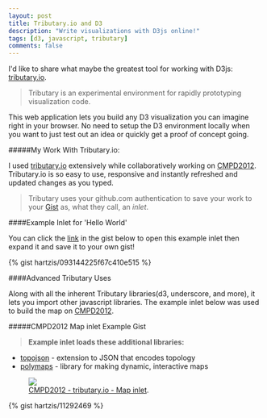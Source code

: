 ```yaml
---
layout: post
title: Tributary.io and D3
description: "Write visualizations with D3js online!"
tags: [d3, javascript, tributary]
comments: false
---
```


I'd like to share what maybe the greatest tool for working with D3js: [tributary.io](http://www.trubutary.io).

> Tributary is an experimental environment for rapidly prototyping visualization code.

This web application lets you build any D3 visualization you can imagine right in your browser. No need to setup the D3 environment locally when you want to just test out an idea or quickly get a proof of concept going.

#####My Work With Tributary.io:

I used [tributary.io](http://www.trubutary.io) extensively while collaboratively working on [CMPD2012](http://CMPD2012.herokuapp.com). Tributary.io is so easy to use, responsive and instantly refreshed and updated changes as you typed.

> Tributary uses your github.com authentication to save your work to your [Gist](http://gist.github.com) as, what they call, an *inlet*.

####Example Inlet for 'Hello World'

You can click the [link](http://tributary.io/inlet/093144225f67c410e515) in the gist below to open this example inlet then expand it and save it to your own gist!

{% gist hartzis/093144225f67c410e515 %}

####Advanced Tributary Uses

Along with all the inherent Tributary libraries(d3, underscore, and more), it lets you import other javascript libraries. The example inlet below was used to build the map on [CMPD2012](http://CMPD2012.herokuapp.com).

#####CMPD2012 Map inlet Example Gist

>**Example inlet loads these additional libraries:**

* [topojson](https://github.com/mbostock/topojson) - extension to JSON that encodes topology
* [polymaps](http://polymaps.org/) - library for making dynamic, interactive maps

<figure>
  <a href="/images/cmpd2012-tributary-map.jpg"><img src="/images/cmpd2012-tributary-map.jpg"></a>
  <figcaption><a href="http://tributary.io/inlet/11292469" title="CMPD2012 - tributary.io - Map inlet">CMPD2012 - tributary.io - Map inlet</a>.</figcaption>
</figure>

{% gist hartzis/11292469 %}
